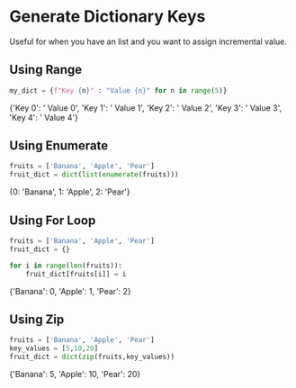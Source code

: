 # Generate Dictionary Keys

Useful for when you have an list and you want to assign incremental value.

## Using Range

```python
my_dict = {f"Key {n}" : "Value {n}" for n in range(5)}
```

{'Key 0': ' Value 0', 'Key 1': ' Value 1', 'Key 2': ' Value 2', 'Key 3': ' Value 3', 'Key 4': ' Value 4'}

## Using Enumerate

```python
fruits = ['Banana', 'Apple', 'Pear']
fruit_dict = dict(list(enumerate(fruits)))
```

{0: 'Banana', 1: 'Apple', 2: 'Pear'}

## Using For Loop

```python
fruits = ['Banana', 'Apple', 'Pear']
fruit_dict = {}

for i in range(len(fruits)):
    fruit_dict[fruits[i]] = i
```

{'Banana': 0, 'Apple': 1, 'Pear': 2}

## Using Zip

```python
fruits = ['Banana', 'Apple', 'Pear']
key_values = [5,10,20]
fruit_dict = dict(zip(fruits,key_values))
```

{'Banana': 5, 'Apple': 10, 'Pear': 20}
